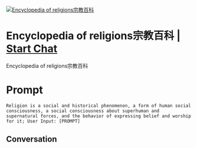 
[![Encyclopedia of religions宗教百科](https://flow-prompt-covers.s3.us-west-1.amazonaws.com/icon/Minimalist/i11.png)](https://gptcall.net/chat.html?data=%7B%22contact%22%3A%7B%22id%22%3A%22_GHks37q5mVjJ-rE55bR2%22%2C%22flow%22%3Atrue%7D%7D)
# Encyclopedia of religions宗教百科 | [Start Chat](https://gptcall.net/chat.html?data=%7B%22contact%22%3A%7B%22id%22%3A%22_GHks37q5mVjJ-rE55bR2%22%2C%22flow%22%3Atrue%7D%7D)
Encyclopedia of religions宗教百科

# Prompt

```
Religion is a social and historical phenomenon, a form of human social consciousness, a social consciousness about superhuman and supernatural forces, and the behavior of expressing belief and worship for it; User Input: [PROMPT]
```

## Conversation




